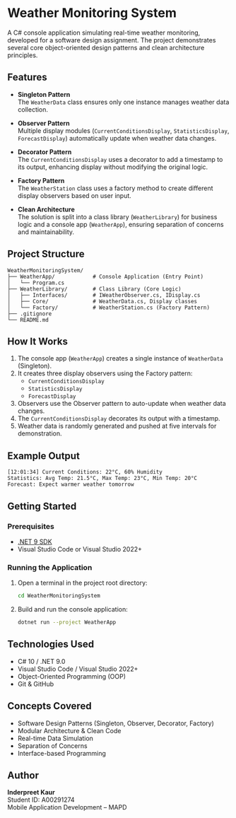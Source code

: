 

# Weather Monitoring System

A C# console application simulating real-time weather monitoring, developed for a software design assignment. The project demonstrates several core object-oriented design patterns and clean architecture principles.

## Features

- **Singleton Pattern**  
  The `WeatherData` class ensures only one instance manages weather data collection.

- **Observer Pattern**  
  Multiple display modules (`CurrentConditionsDisplay`, `StatisticsDisplay`, `ForecastDisplay`) automatically update when weather data changes.

- **Decorator Pattern**  
  The `CurrentConditionsDisplay` uses a decorator to add a timestamp to its output, enhancing display without modifying the original logic.

- **Factory Pattern**  
  The `WeatherStation` class uses a factory method to create different display observers based on user input.

- **Clean Architecture**  
  The solution is split into a class library (`WeatherLibrary`) for business logic and a console app (`WeatherApp`), ensuring separation of concerns and maintainability.

## Project Structure

```
WeatherMonitoringSystem/
├── WeatherApp/            # Console Application (Entry Point)
│   └── Program.cs
├── WeatherLibrary/        # Class Library (Core Logic)
│   ├── Interfaces/        # IWeatherObserver.cs, IDisplay.cs
│   ├── Core/              # WeatherData.cs, Display classes
│   └── Factory/           # WeatherStation.cs (Factory Pattern)
├── .gitignore
└── README.md
```

## How It Works

1. The console app (`WeatherApp`) creates a single instance of `WeatherData` (Singleton).
2. It creates three display observers using the Factory pattern:
    - `CurrentConditionsDisplay`
    - `StatisticsDisplay`
    - `ForecastDisplay`
3. Observers use the Observer pattern to auto-update when weather data changes.
4. The `CurrentConditionsDisplay` decorates its output with a timestamp.
5. Weather data is randomly generated and pushed at five intervals for demonstration.

## Example Output

```
[12:01:34] Current Conditions: 22°C, 60% Humidity
Statistics: Avg Temp: 21.5°C, Max Temp: 23°C, Min Temp: 20°C
Forecast: Expect warmer weather tomorrow
```

## Getting Started

### Prerequisites

- [.NET 9 SDK](https://dotnet.microsoft.com/download)
- Visual Studio Code or Visual Studio 2022+

### Running the Application

1. Open a terminal in the project root directory:
    ```bash
    cd WeatherMonitoringSystem
    ```
2. Build and run the console application:
    ```bash
    dotnet run --project WeatherApp
    ```

## Technologies Used

- C# 10 / .NET 9.0
- Visual Studio Code / Visual Studio 2022+
- Object-Oriented Programming (OOP)
- Git & GitHub

## Concepts Covered

- Software Design Patterns (Singleton, Observer, Decorator, Factory)
- Modular Architecture & Clean Code
- Real-time Data Simulation
- Separation of Concerns
- Interface-based Programming

## Author

**Inderpreet Kaur**  
Student ID: A00291274  
Mobile Application Development – MAPD
